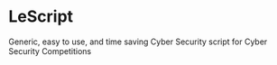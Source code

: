 # LeScript
Generic, easy to use, and time saving Cyber Security script for Cyber Security Competitions
